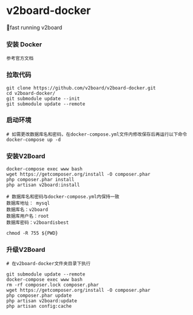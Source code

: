 # v2board-docker
🐳fast running v2board

### 安装 Docker
```
参考官方文档
```
### 拉取代码
```
git clone https://github.com/v2board/v2board-docker.git
cd v2board-docker/
git submodule update --init
git submodule update --remote
```

### 启动环境

```
# 如需更改数据库名和密码，在docker-compose.yml文件内修改保存后再运行以下命令
docker-compose up -d
```

### 安装V2Board
```
docker-compose exec www bash
wget https://getcomposer.org/install -O composer.phar
php composer.phar install
php artisan v2board:install

# 数据库名和密码与docker-compose.yml内保持一致
数据库地址： mysql
数据库名：v2board
数据库用户名：root
数据库密码：v2boardisbest

chmod -R 755 ${PWD}
```
### 升级V2Board
```
# 在v2board-docker文件夹目录下执行

git submodule update --remote
docker-compose exec www bash
rm -rf composer.lock composer.phar
wget https://getcomposer.org/install -O composer.phar
php composer.phar update
php artisan v2board:update
php artisan config:cache
```
